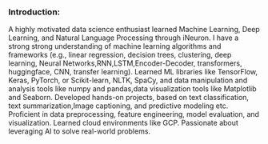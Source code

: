 ### Introduction:

A highly motivated data science enthusiast learned Machine Learning, Deep Learning, and Natural Language Processing through iNeuron.
I have a strong strong understanding of machine learning algorithms and frameworks (e.g., linear regression, decision trees, clustering, deep learning, Neural Networks,RNN,LSTM,Encoder-Decoder, transformers, huggingface, CNN, transfer learning).
Learned ML libraries like TensorFlow, Keras, PyTorch, or Scikit-learn, NLTK, SpaCy, and data manipulation and analysis tools like numpy and pandas,data visualization tools like Matplotlib and Seaborn. 
Developed hands-on projects, based on text classification, text summarization,Image captioning, and predictive modeling etc. Proficient in data preprocessing, feature engineering, model evaluation, and visualization.
Learned cloud environments like GCP.
Passionate about leveraging AI to solve real-world problems.
